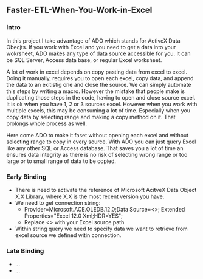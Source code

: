<h2>Faster-ETL-When-You-Work-in-Excel</h2>
<h3>Intro</h3>
<p>In this project I take advantage of ADO which stands for ActiveX Data Obecjts. If you work with Excel and you need to get a data into your wokrsheet, ADO makes any type of data source accessible for you. It can be SQL Server, Access data base, or regular Excel worksheet.</p>
<p>A lot of work in excel depends on copy pasting data from excel to excel. Doing it manually, requires you to open each excel, copy data, and append the data to an exitistig one and close the source. We can simply automate this steps by writing a macro. However the mistake that people make is duplicating those steps in the code, having to open and close source excel. It is ok when you have 1, 2 or 3 sources excel. However when you work with multiple excels, this may be consuming a lot of time. Especially when you copy data by selecting range and making a copy method on it. That prolongs whole process as well.</p>
<p>Here come ADO to make it faset without opening each excel and without selecting range to copy in every source. With ADO you can just query Excel like any other SQL or Access database. That saves you a lot of time an ensures data integrity as there is no risk of selecting wrong range or too large or to small range of data to be copied.</p>
<h3>Early Binding</h3>
<ul>
  <li>There is need to activate the reference of Microsoft AcitveX Data Object X.X Library, where X.X is the most recent version you have.</li>
  <li>We need to get connection string:
    <ul>
      <li>Provider=Microsoft.ACE.OLEDB.12.0;Data Source=<<c:\myFolder\myExcel2007file.xlsx>>; Extended Properties="Excel 12.0 Xml;HDR=YES";</li>
      <li>Replace <<c:\myFolder\myExcel2007file.xlsx>> with your Excel source path</li>
    </ul>
  </li>
  <li>Within string query we need to specify data we want to retrieve from excel source we defined witin connection.</li>
</ul>

<h3>Late Binding</h3>
<ul>
  <li>...</li>
  <li>...</li>
</ul>
